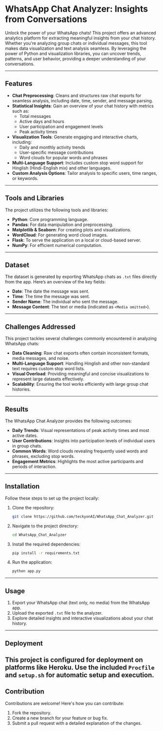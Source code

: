 # WhatsApp Chat Analyzer: Insights from Conversations

Unlock the power of your WhatsApp chats! This project offers an advanced analytics platform for extracting meaningful insights from your chat history. Whether you're analyzing group chats or individual messages, this tool makes data visualization and text analysis seamless. By leveraging the power of Python and visualization libraries, you can uncover trends, patterns, and user behavior, providing a deeper understanding of your conversations.

---

## Features

- **Chat Preprocessing**: Cleans and structures raw chat exports for seamless analysis, including date, time, sender, and message parsing.
- **Statistical Insights**: Gain an overview of your chat history with metrics such as:
  - Total messages
  - Active days and hours
  - User participation and engagement levels
  - Peak activity times
- **Visualization Tools**: Generate engaging and interactive charts, including:
  - Daily and monthly activity trends
  - User-specific message contributions
  - Word clouds for popular words and phrases
- **Multi-Language Support**: Includes custom stop word support for Hinglish (Hindi-English mix) and other languages.
- **Custom Analysis Options**: Tailor analysis to specific users, time ranges, or keywords.
---

## Tools and Libraries

The project utilizes the following tools and libraries:
- **Python**: Core programming language.
- **Pandas**: For data manipulation and preprocessing.
- **Matplotlib & Seaborn**: For creating plots and visualizations.
- **WordCloud**: For generating word cloud images.
- **Flask**: To serve the application on a local or cloud-based server.
- **NumPy**: For efficient numerical computation.
---

## Dataset

The dataset is generated by exporting WhatsApp chats as `.txt` files directly from the app. Here’s an overview of the key fields:
- **Date**: The date the message was sent.
- **Time**: The time the message was sent.
- **Sender Name**: The individual who sent the message.
- **Message Content**: The text or media (indicated as `<Media omitted>`).
---

## Challenges Addressed

This project tackles several challenges commonly encountered in analyzing WhatsApp chats:
- **Data Cleaning**: Raw chat exports often contain inconsistent formats, media messages, and noise.
- **Multi-Language Support**: Handling Hinglish and other non-standard text requires custom stop word lists.
- **Visual Overload**: Providing meaningful and concise visualizations to represent large datasets effectively.
- **Scalability**: Ensuring the tool works efficiently with large group chat histories.
---

## Results

The WhatsApp Chat Analyzer provides the following outcomes:
- **Daily Trends**: Visual representations of peak activity times and most active dates.
- **User Contributions**: Insights into participation levels of individual users in group chats.
- **Common Words**: Word clouds revealing frequently used words and phrases, excluding stop words.
- **Engagement Metrics**: Highlights the most active participants and periods of interaction.
---


## Installation

Follow these steps to set up the project locally:

1. Clone the repository:
   ```bash
   git clone https://github.com/teckyonAI/WhatsApp_Chat_Analyzer.git
   
2. Navigate to the project directory:
   ```bash
   cd WhatsApp_Chat_Analyzer

3. Install the required dependencies:
    ```bash
    pip install -r requirements.txt

4. Run the application:
    ```bash
    python app.py
---

## Usage

1. Export your WhatsApp chat (text only, no media) from the WhatsApp app.
2. Upload the exported `.txt` file to the analyzer.
3. Explore detailed insights and interactive visualizations about your chat history.
---

## Deployment

This project is configured for deployment on platforms like Heroku. Use the included `Procfile` and `setup.sh` for automatic setup and execution.
---

## Contribution

Contributions are welcome! Here's how you can contribute:
1. Fork the repository.
2. Create a new branch for your feature or bug fix.
3. Submit a pull request with a detailed explanation of the changes.

